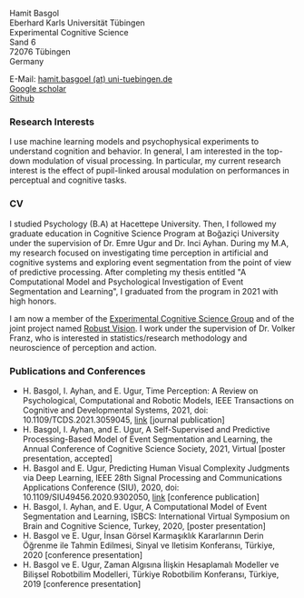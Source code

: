Hamit Basgol\
Eberhard Karls Universität Tübingen\
Experimental Cognitive Science\
Sand 6\
72076 Tübingen\
Germany

E-Mail: [hamit.basgoel (at) uni-tuebingen.de](mailto:hamit.basgoel%20(at)%20uni-tuebingen.de)\
[Google scholar](https://scholar.google.com/citations?user=i2Qn4EIAAAAJ&hl=en&oi=ao)\
[Github](https://github.com/hamitbasgol)

### Research Interests

I use machine learning models and psychophysical experiments to understand cognition and behavior. In general, I am interested in the top-down modulation of visual processing. In particular, my current research interest is the effect of pupil-linked arousal modulation on performances in perceptual and cognitive tasks.

### CV

I studied Psychology (B.A) at Hacettepe University. Then, I followed my graduate education in Cognitive Science Program at Boğaziçi University under the supervision of Dr. Emre Ugur and Dr. Inci Ayhan. During my M.A, my research focused on investigating time perception in artificial and cognitive systems and exploring event segmentation from the point of view of predictive processing. After completing my thesis entitled "A Computational Model and Psychological Investigation of Event Segmentation and Learning", I graduated from the program in 2021 with high honors. 

I am now a member of the [Experimental Cognitive Science Group](http://www.ecogsci.cs.uni-tuebingen.de/index.php) and of the joint project named [Robust Vision](https://uni-tuebingen.de/en/research/core-research/collaborative-research-centers/crc-1233/). I work under the supervision of Dr. Volker Franz, who is interested in statistics/research methodology and neuroscience of perception and action.
  

### Publications and Conferences

-   H. Basgol, I. Ayhan, and E. Ugur, Time Perception: A Review on Psychological, Computational and Robotic Models, IEEE Transactions on Cognitive and Developmental Systems, 2021, doi: 10.1109/TCDS.2021.3059045,  [link](https://ieeexplore.ieee.org/document/9353685)  [journal publication]  
-   H. Basgol, I. Ayhan, and E. Ugur, A Self-Supervised and Predictive Processing-Based Model of Event Segmentation and Learning, the Annual Conference of Cognitive Science Society, 2021, Virtual [poster presentation, accepted]  
-   H. Basgol and E. Ugur, Predicting Human Visual Complexity Judgments via Deep Learning, IEEE 28th Signal Processing and Communications Applications Conference (SIU), 2020, doi: 10.1109/SIU49456.2020.9302050,  [link](https://ieeexplore.ieee.org/document/9302050)  [conference publication]  
-   H. Basgol, I. Ayhan, and E. Ugur, A Computational Model of Event Segmentation and Learning, ISBCS: International Virtual Symposium on Brain and Cognitive Science, Turkey, 2020, [poster presentation]
-   H. Basgol ve E. Ugur, İnsan Görsel Karmaşıklık Kararlarının Derin Öğrenme ile Tahmin Edilmesi, Sinyal ve Iletisim Konferansı, Türkiye, 2020 [conference presentation]  
-   H. Basgol ve E. Ugur, Zaman Algısına İlişkin Hesaplamalı Modeller ve Bilişsel Robotbilim Modelleri, Türkiye Robotbilim Konferansı, Türkiye, 2019 [conference presentation]
